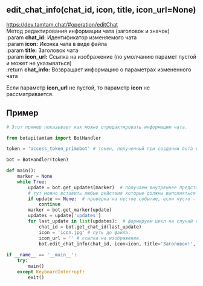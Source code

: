 ## edit_chat_info(chat_id, icon, title, icon_url=None)
https://dev.tamtam.chat/#operation/editChat  
Метод редактирования информации чата (заголовок и значок)   
:param **chat_id:** Идентификатор изменяемого чата  
:param **icon:** Иконка чата в виде файла  
:param **title:** Заголовок чата  
:param **icon_url:** Ссылка на изображение (по умолчанию парамет пустой и может не указываться)    
:return **chat_info:** Возвращает информацию о параметрах измененного чата  

Если параметр **icon_url** не пустой, то параметр **icon** не рассматривается.  

## Пример
```python
# Этот пример показывает как можно отредактировать информацию чата.

from botapitamtam import BotHandler

token = 'access_token_primebot' # токен, полученный при создании бота в @PrimeBot

bot = BotHandler(token)

def main():
    marker = None
    while True:
        update = bot.get_updates(marker)  # получаем внутреннее представление сообщения (контента) отправленного боту (сформированного ботом)
        # тут можно вставить любые действия которые должны выполняться во время ожидания события
        if update == None:  # проверка на пустое событие, если пусто - возврат к началу цикла
            continue
        marker = bot.get_marker(update)
        updates = update['updates']
        for last_update in list(updates):  # формируем цикл на случай если updates вернул список из нескольких событий
            chat_id = bot.get_chat_id(last_update)
            icon = 'icon.jpg' # путь до файла.
            icon_url = '' # ссылка на изображение.
            bot.edit_chat_info(chat_id, icon=icon, title='Заголовок!', icon_url=None)
            
if __name__ == '__main__':
    try:
        main()
    except KeyboardInterrupt:
        exit()
```
